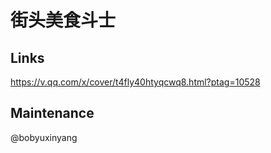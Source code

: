 # 街头美食斗士

## Links

<https://v.qq.com/x/cover/t4fly40htyqcwq8.html?ptag=10528>

## Maintenance

@bobyuxinyang